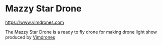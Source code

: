 # Mazzy Star Drone

https://www.vimdrones.com

The Mazzy Star Drone is a ready to fly drone for making drone light show produced by [Vimdrones](https://www.vimdrones.com)
